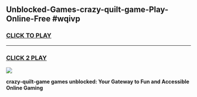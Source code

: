 
## Unblocked-Games-crazy-quilt-game-Play-Online-Free #wqivp
<h3>
<a href="https://us.freeplayer.one?title=crazy-quilt-game&ref=10M">CLICK TO PLAY</a></h3>
<hr>

<h3>
<a href="https://us.freeplayer.one?title=crazy-quilt-game&ref=10M">CLICK 2 PLAY</a>
  
</h3>

<a href="https://us.freeplayer.one?title=crazy-quilt-game&ref=10M"><img src="https://clearcache.store/games.png"></a>


**crazy-quilt-game games unblocked: Your Gateway to Fun and Accessible Online Gaming**
